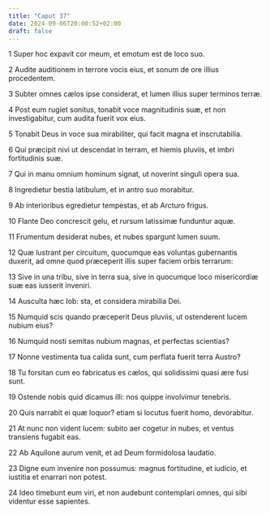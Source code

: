 ```yaml
---
title: "Caput 37"
date: 2024-09-06T20:00:52+02:00
draft: false
---
```



1 Super hoc expavit cor meum, et emotum est de loco suo.

2 Audite auditionem in terrore vocis eius, et sonum de ore illius procedentem.

3 Subter omnes cælos ipse considerat, et lumen illius super terminos terræ.

4 Post eum rugiet sonitus, tonabit voce magnitudinis suæ, et non investigabitur, cum audita fuerit vox eius.

5 Tonabit Deus in voce sua mirabiliter, qui facit magna et inscrutabilia.

6 Qui præcipit nivi ut descendat in terram, et hiemis pluviis, et imbri fortitudinis suæ.

7 Qui in manu omnium hominum signat, ut noverint singuli opera sua.

8 Ingredietur bestia latibulum, et in antro suo morabitur.

9 Ab interioribus egredietur tempestas, et ab Arcturo frigus.

10 Flante Deo concrescit gelu, et rursum latissimæ funduntur aquæ.

11 Frumentum desiderat nubes, et nubes spargunt lumen suum.

12 Quæ lustrant per circuitum, quocumque eas voluntas gubernantis duxerit, ad omne quod præceperit illis super faciem orbis terrarum:

13 Sive in una tribu, sive in terra sua, sive in quocumque loco misericordiæ suæ eas iusserit inveniri.

14 Ausculta hæc Iob: sta, et considera mirabilia Dei.

15 Numquid scis quando præceperit Deus pluviis, ut ostenderent lucem nubium eius?

16 Numquid nosti semitas nubium magnas, et perfectas scientias?

17 Nonne vestimenta tua calida sunt, cum perflata fuerit terra Austro?

18 Tu forsitan cum eo fabricatus es cælos, qui solidissimi quasi ære fusi sunt.

19 Ostende nobis quid dicamus illi: nos quippe involvimur tenebris.

20 Quis narrabit ei quæ loquor? etiam si locutus fuerit homo, devorabitur.

21 At nunc non vident lucem: subito aer cogetur in nubes, et ventus transiens fugabit eas.

22 Ab Aquilone aurum venit, et ad Deum formidolosa laudatio.

23 Digne eum invenire non possumus: magnus fortitudine, et iudicio, et iustitia et enarrari non potest.

24 Ideo timebunt eum viri, et non audebunt contemplari omnes, qui sibi videntur esse sapientes.

